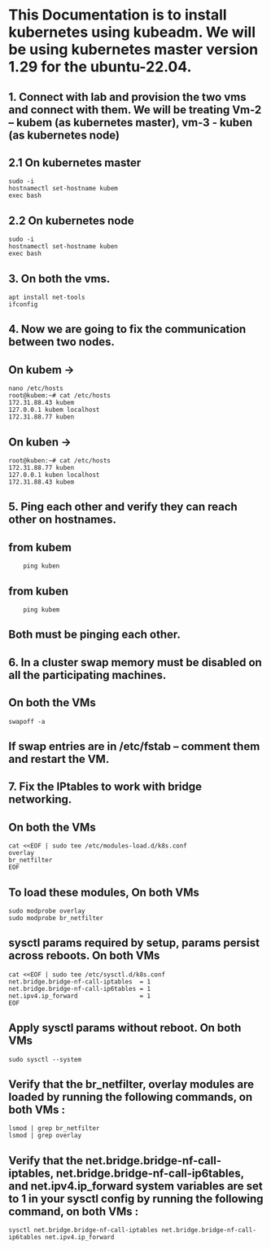 # This Documentation is to install kubernetes using kubeadm. We will be using kubernetes master version 1.29 for the ubuntu-22.04.

## 1. Connect with lab and provision the two vms and connect with them. We will be treating Vm-2 – kubem (as kubernetes master), vm-3 - kuben (as kubernetes node)

## 2.1 On kubernetes master

    sudo -i
    hostnamectl set-hostname kubem
    exec bash

## 2.2 On kubernetes node

    sudo -i
    hostnamectl set-hostname kuben
    exec bash

## 3. On both the vms.

    apt install net-tools
    ifconfig

## 4. Now we are going to fix the communication between two nodes.

## On kubem →

    nano /etc/hosts
    root@kubem:~# cat /etc/hosts
    172.31.88.43 kubem
    127.0.0.1 kubem localhost
    172.31.88.77 kuben

## On kuben →

    root@kuben:~# cat /etc/hosts
    172.31.88.77 kuben
    127.0.0.1 kuben localhost
    172.31.88.43 kubem

## 5. Ping each other and verify they can reach other on hostnames.

## from kubem

        ping kuben

## from kuben

        ping kubem

## Both must be pinging each other.

## 6. In a cluster swap memory must be disabled on all the participating machines.

## On both the VMs

    swapoff -a

## If swap entries are in /etc/fstab – comment them and restart the VM.

## 7. Fix the IPtables to work with bridge networking.

## On both the VMs

    cat <<EOF | sudo tee /etc/modules-load.d/k8s.conf
    overlay
    br_netfilter
    EOF

## To load these modules, On both VMs

    sudo modprobe overlay
    sudo modprobe br_netfilter

## sysctl params required by setup, params persist across reboots. On both VMs

    cat <<EOF | sudo tee /etc/sysctl.d/k8s.conf
    net.bridge.bridge-nf-call-iptables  = 1
    net.bridge.bridge-nf-call-ip6tables = 1
    net.ipv4.ip_forward                 = 1
    EOF

## Apply sysctl params without reboot. On both VMs

    sudo sysctl --system

## Verify that the br_netfilter, overlay modules are loaded by running the following commands, on both VMs :

    lsmod | grep br_netfilter
    lsmod | grep overlay

## Verify that the net.bridge.bridge-nf-call-iptables, net.bridge.bridge-nf-call-ip6tables, and net.ipv4.ip_forward system variables are set to 1 in your sysctl config by running the following command, on both VMs :

    sysctl net.bridge.bridge-nf-call-iptables net.bridge.bridge-nf-call-ip6tables net.ipv4.ip_forward
